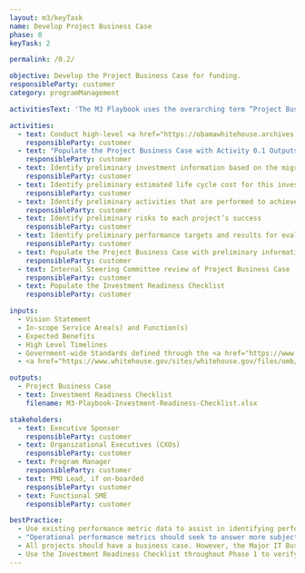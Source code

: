 ```yaml
---
layout: m3/keyTask
name: Develop Project Business Case
phase: 0
keyTask: 2

permalink: /0.2/

objective: Develop the Project Business Case for funding.
responsibleParty: customer
category: programManagement

activitiesText: 'The M3 Playbook uses the overarching term “Project Business Case” to describe any business case (Major IT, Services, Minor IT, etc.). For a Major IT Investment, click <a href="https://www.whitehouse.gov/sites/whitehouse.gov/files/omb/assets/egov_docs/fy19_it_budget_guidance.pdf">here</a> for guidance. For all other efforts, navigate to the <a href="https://community.max.gov/display/GSA/M3+Artifact+Samples">M3 Examples MAX Page</a> and select a business case that best resembles your agency’s effort as a guide. Complete the following steps regardless of the investment type:'

activities:
  - text: Conduct high-level <a href="https://obamawhitehouse.archives.gov/sites/default/files/omb/assets/a11_current_year/capital_programming_guide.pdf">Alternatives Analysis</a> to gather preliminary information needed for the Project Business Case
    responsibleParty: customer
  - text: "Populate the Project Business Case with Activity 0.1 Outputs: Vision Statement, Scope of Services, Expected Benefits, High Level Timelines, and regularly engage with QSMOs throughout Project Business Case development"
    responsibleParty: customer
  - text: Identify preliminary investment information based on the migration or modernization effort with criteria listed in the Project Business Case
    responsibleParty: customer
  - text: Identify preliminary estimated life cycle cost for this investment
    responsibleParty: customer
  - text: Identify preliminary activities that are performed to achieve the outcome of each project
    responsibleParty: customer
  - text: Identify preliminary risks to each project’s success
    responsibleParty: customer
  - text: Identify preliminary performance targets and results for evaluating operations.
    responsibleParty: customer
  - text: Populate the Project Business Case with preliminary information
    responsibleParty: customer
  - text: Internal Steering Committee review of Project Business Case
    responsibleParty: customer
  - text: Populate the Investment Readiness Checklist
    responsibleParty: customer

inputs:
  - Vision Statement
  - In-scope Service Area(s) and Function(s)
  - Expected Benefits
  - High Level Timelines
  - Government-wide Standards defined through the <a href="https://www.ussm.gov/fibf/">Federal Integrated Business Framework (FIBF)</a> website
  - <a href="https://www.whitehouse.gov/sites/whitehouse.gov/files/omb/assets/egov_docs/fy19_it_budget_guidance.pdf">Capital Planning and Investment Control (CPIC) Guidance</a>

outputs:
  - Project Business Case
  - text: Investment Readiness Checklist
    filename: M3-Playbook-Investment-Readiness-Checklist.xlsx

stakeholders:
  - text: Executive Sponsor
    responsibleParty: customer
  - text: Organizational Executives (CXOs)
    responsibleParty: customer
  - text: Program Manager
    responsibleParty: customer
  - text: PMO Lead, if on-boarded
    responsibleParty: customer
  - text: Functional SME
    responsibleParty: customer

bestPractice:
  - Use existing performance metric data to assist in identifying performance targets (e.g. previous Federal Benchmarking results, Customer Satisfaction Surveys, Shared Service Survey, etc.). Consider contacting <a href="mailto:ussm.m3@gsa.gov">ussm.m3@gsa.gov</a> for assistance researching agency specific and government-wide results
  - "Operational performance metrics should seek to answer more subjective questions in the specific areas of: Customer Satisfaction, Strategic and Business Results, Financial Performance, and Innovation"
  - All projects should have a business case. However, the Major IT Business Case is not required where no major IT acquisition and no capital assets are being procured 
  - Use the Investment Readiness Checklist throughout Phase 1 to verify that the correct information is included in the Project Business Case and pinpoint any missing information
---
```

